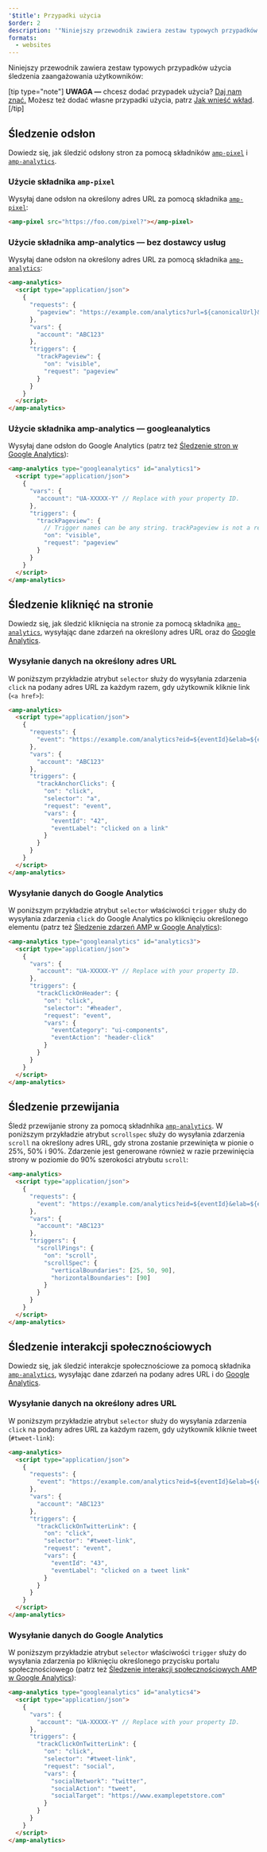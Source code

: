 ```yaml
---
'$title': Przypadki użycia
$order: 2
description: '"Niniejszy przewodnik zawiera zestaw typowych przypadków użycia śledzenia zaangażowania użytkowników: UWAGA — chcesz dodać przypadek użycia? Daj nam znać."'
formats:
  - websites
---
```


Niniejszy przewodnik zawiera zestaw typowych przypadków użycia śledzenia zaangażowania użytkowników:

[tip type="note"] **UWAGA —** chcesz dodać przypadek użycia? [Daj nam znać.](https://github.com/ampproject/docs/issues/new) Możesz też dodać własne przypadki użycia, patrz [Jak wnieść wkład](../../../../documentation/guides-and-tutorials/contribute/index.md). [/tip]

## Śledzenie odsłon

Dowiedz się, jak śledzić odsłony stron za pomocą składników [`amp-pixel`](../../../../documentation/components/reference/amp-pixel.md) i [`amp-analytics`](../../../../documentation/components/reference/amp-analytics.md).

### Użycie składnika `amp-pixel`

Wysyłaj dane odsłon na określony adres URL za pomocą składnika [`amp-pixel`](../../../../documentation/components/reference/amp-pixel.md):

```html
<amp-pixel src="https://foo.com/pixel?"></amp-pixel>
```

### Użycie składnika amp-analytics — bez dostawcy usług

Wysyłaj dane odsłon na określony adres URL za pomocą składnika [`amp-analytics`](../../../../documentation/components/reference/amp-analytics.md):

```html
<amp-analytics>
  <script type="application/json">
    {
      "requests": {
        "pageview": "https://example.com/analytics?url=${canonicalUrl}&title=${title}&acct=${account}"
      },
      "vars": {
        "account": "ABC123"
      },
      "triggers": {
        "trackPageview": {
          "on": "visible",
          "request": "pageview"
        }
      }
    }
  </script>
</amp-analytics>
```

### Użycie składnika amp-analytics — googleanalytics

Wysyłaj dane odsłon do Google Analytics (patrz też [Śledzenie stron w Google Analytics](https://developers.google.com/analytics/devguides/collection/amp-analytics/#page_tracking)):

```html
<amp-analytics type="googleanalytics" id="analytics1">
  <script type="application/json">
    {
      "vars": {
        "account": "UA-XXXXX-Y" // Replace with your property ID.
      },
      "triggers": {
        "trackPageview": {
          // Trigger names can be any string. trackPageview is not a required name.
          "on": "visible",
          "request": "pageview"
        }
      }
    }
  </script>
</amp-analytics>
```

## Śledzenie kliknięć na stronie <a name="tracking-page-clicks"></a>

Dowiedz się, jak śledzić kliknięcia na stronie za pomocą składnika [`amp-analytics`](../../../../documentation/components/reference/amp-analytics.md), wysyłając dane zdarzeń na określony adres URL oraz do [Google Analytics](https://developers.google.com/analytics/devguides/collection/amp-analytics/).

### Wysyłanie danych na określony adres URL

W poniższym przykładzie atrybut `selector` służy do wysyłania zdarzenia `click` na podany adres URL za każdym razem, gdy użytkownik kliknie link (`<a href>`):

```html
<amp-analytics>
  <script type="application/json">
    {
      "requests": {
        "event": "https://example.com/analytics?eid=${eventId}&elab=${eventLabel}&acct=${account}"
      },
      "vars": {
        "account": "ABC123"
      },
      "triggers": {
        "trackAnchorClicks": {
          "on": "click",
          "selector": "a",
          "request": "event",
          "vars": {
            "eventId": "42",
            "eventLabel": "clicked on a link"
          }
        }
      }
    }
  </script>
</amp-analytics>
```

### Wysyłanie danych do Google Analytics

W poniższym przykładzie atrybut `selector` właściwości `trigger` służy do wysyłania zdarzenia `click` do Google Analytics po kliknięciu określonego elementu (patrz też [ Śledzenie zdarzeń AMP w Google Analytics](https://developers.google.com/analytics/devguides/collection/amp-analytics/#event_tracking)):

```html
<amp-analytics type="googleanalytics" id="analytics3">
  <script type="application/json">
    {
      "vars": {
        "account": "UA-XXXXX-Y" // Replace with your property ID.
      },
      "triggers": {
        "trackClickOnHeader": {
          "on": "click",
          "selector": "#header",
          "request": "event",
          "vars": {
            "eventCategory": "ui-components",
            "eventAction": "header-click"
          }
        }
      }
    }
  </script>
</amp-analytics>
```

## Śledzenie przewijania <a name="tracking-scrolling"></a>

Śledź przewijanie strony za pomocą składnhika [`amp-analytics`](../../../../documentation/components/reference/amp-analytics.md). W poniższym przykładzie atrybut `scrollspec` służy do wysyłania zdarzenia `scroll` na określony adres URL, gdy strona zostanie przewinięta w pionie o 25%, 50% i 90%. Zdarzenie jest generowane również w razie przewinięcia strony w poziomie do 90% szerokości atrybutu `scroll`:

```html
<amp-analytics>
  <script type="application/json">
    {
      "requests": {
        "event": "https://example.com/analytics?eid=${eventId}&elab=${eventLabel}&acct=${account}"
      },
      "vars": {
        "account": "ABC123"
      },
      "triggers": {
        "scrollPings": {
          "on": "scroll",
          "scrollSpec": {
            "verticalBoundaries": [25, 50, 90],
            "horizontalBoundaries": [90]
          }
        }
      }
    }
  </script>
</amp-analytics>
```

## Śledzenie interakcji społecznościowych <a name="tracking-social-interactions"></a>

Dowiedz się, jak śledzić interakcje społecznościowe za pomocą składnika [`amp-analytics`](../../../../documentation/components/reference/amp-analytics.md), wysyłając dane zdarzeń na podany adres URL i do [Google Analytics](https://developers.google.com/analytics/devguides/collection/amp-analytics/).

### Wysyłanie danych na określony adres URL

W poniższym przykładzie atrybut `selector` służy do wysyłania zdarzenia `click` na podany adres URL za każdym razem, gdy użytkownik kliknie tweet (`#tweet-link`):

```html
<amp-analytics>
  <script type="application/json">
    {
      "requests": {
        "event": "https://example.com/analytics?eid=${eventId}&elab=${eventLabel}&acct=${account}"
      },
      "vars": {
        "account": "ABC123"
      },
      "triggers": {
        "trackClickOnTwitterLink": {
          "on": "click",
          "selector": "#tweet-link",
          "request": "event",
          "vars": {
            "eventId": "43",
            "eventLabel": "clicked on a tweet link"
          }
        }
      }
    }
  </script>
</amp-analytics>
```

### Wysyłanie danych do Google Analytics

W poniższym przykładzie atrybut `selector` właściwości `trigger` służy do wysyłania zdarzenia po kliknięciu określonego przycisku portalu społecznościowego (patrz też [Śledzenie interakcji społecznościowych AMP w Google Analytics](https://developers.google.com/analytics/devguides/collection/amp-analytics/#social_interactions)):

```html
<amp-analytics type="googleanalytics" id="analytics4">
  <script type="application/json">
    {
      "vars": {
        "account": "UA-XXXXX-Y" // Replace with your property ID.
      },
      "triggers": {
        "trackClickOnTwitterLink": {
          "on": "click",
          "selector": "#tweet-link",
          "request": "social",
          "vars": {
            "socialNetwork": "twitter",
            "socialAction": "tweet",
            "socialTarget": "https://www.examplepetstore.com"
          }
        }
      }
    }
  </script>
</amp-analytics>
```
